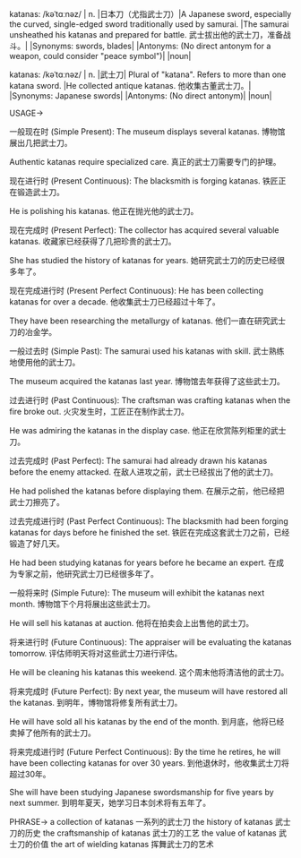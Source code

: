 katanas: /kəˈtɑːnəz/
| n. |日本刀（尤指武士刀）|A Japanese sword, especially the curved, single-edged sword traditionally used by samurai. |The samurai unsheathed his katanas and prepared for battle.  武士拔出他的武士刀，准备战斗。|
|Synonyms: swords, blades|
|Antonyms:  (No direct antonym for a weapon, could consider "peace symbol")|
|noun|


katanas: /kəˈtɑːnəz/
| n. |武士刀|  Plural of "katana". Refers to more than one katana sword. |He collected antique katanas. 他收集古董武士刀。|
|Synonyms: Japanese swords|
|Antonyms:  (No direct antonym)|
|noun|



USAGE->

一般现在时 (Simple Present):
The museum displays several katanas.  博物馆展出几把武士刀。

Authentic katanas require specialized care.  真正的武士刀需要专门的护理。


现在进行时 (Present Continuous):
The blacksmith is forging katanas.  铁匠正在锻造武士刀。

He is polishing his katanas. 他正在抛光他的武士刀。


现在完成时 (Present Perfect):
The collector has acquired several valuable katanas.  收藏家已经获得了几把珍贵的武士刀。

She has studied the history of katanas for years. 她研究武士刀的历史已经很多年了。


现在完成进行时 (Present Perfect Continuous):
He has been collecting katanas for over a decade.  他收集武士刀已经超过十年了。

They have been researching the metallurgy of katanas.  他们一直在研究武士刀的冶金学。


一般过去时 (Simple Past):
The samurai used his katanas with skill. 武士熟练地使用他的武士刀。

The museum acquired the katanas last year. 博物馆去年获得了这些武士刀。


过去进行时 (Past Continuous):
The craftsman was crafting katanas when the fire broke out.  火灾发生时，工匠正在制作武士刀。

He was admiring the katanas in the display case. 他正在欣赏陈列柜里的武士刀。


过去完成时 (Past Perfect):
The samurai had already drawn his katanas before the enemy attacked.  在敌人进攻之前，武士已经拔出了他的武士刀。

He had polished the katanas before displaying them. 在展示之前，他已经把武士刀擦亮了。


过去完成进行时 (Past Perfect Continuous):
The blacksmith had been forging katanas for days before he finished the set.  铁匠在完成这套武士刀之前，已经锻造了好几天。

He had been studying katanas for years before he became an expert. 在成为专家之前，他研究武士刀已经很多年了。


一般将来时 (Simple Future):
The museum will exhibit the katanas next month. 博物馆下个月将展出这些武士刀。

He will sell his katanas at auction. 他将在拍卖会上出售他的武士刀。


将来进行时 (Future Continuous):
The appraiser will be evaluating the katanas tomorrow.  评估师明天将对这些武士刀进行评估。

He will be cleaning his katanas this weekend.  这个周末他将清洁他的武士刀。


将来完成时 (Future Perfect):
By next year, the museum will have restored all the katanas.  到明年，博物馆将修复所有武士刀。

He will have sold all his katanas by the end of the month. 到月底，他将已经卖掉了他所有的武士刀。


将来完成进行时 (Future Perfect Continuous):
By the time he retires, he will have been collecting katanas for over 30 years.  到他退休时，他收集武士刀将超过30年。

She will have been studying Japanese swordsmanship for five years by next summer. 到明年夏天，她学习日本剑术将有五年了。





PHRASE->
a collection of katanas  一系列的武士刀
the history of katanas  武士刀的历史
the craftsmanship of katanas  武士刀的工艺
the value of katanas 武士刀的价值
the art of wielding katanas  挥舞武士刀的艺术
